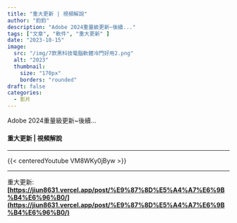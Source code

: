 ```yaml
---
title: "重大更新 | 視頻解說"
author: "鈞鈞"
description: "Adobe 2024重量級更新~後續..."
tags: ["文章", "軟件", "重大更新" ]
date: "2023-10-15"
image:
  src: "/img/7款黑科技電腦軟體冷門好用2.png"
  alt: "2023"
  thumbnail:
    size: "170px"
    borders: "rounded"
draft: false
categories:
  - 影片
---
```

Adobe 2024重量級更新~後續...
<!--more-->
#### 重大更新 | 視頻解說

---
{{< centeredYoutube VM8WKy0jByw >}}


---
重大更新:  
**[https://jiun8631.vercel.app/post/%E9%87%8D%E5%A4%A7%E6%9B%B4%E6%96%B0/](https://jiun8631.vercel.app/post/%E9%87%8D%E5%A4%A7%E6%9B%B4%E6%96%B0/)**
